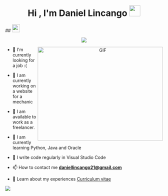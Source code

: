 <h1 align="center"><b>Hi , I'm Daniel Lincango </b><img src="https://media.giphy.com/media/hvRJCLFzcasrR4ia7z/giphy.gif" width="35"></h1>
## <img src="https://media2.giphy.com/media/QssGEmpkyEOhBCb7e1/giphy.gif?cid=ecf05e47a0n3gi1bfqntqmob8g9aid1oyj2wr3ds3mg700bl&rid=giphy.gif" width ="25">

<p align="center">
  <a href="https://github.com/DenverCoder1/readme-typing-svg"><img src="https://readme-typing-svg.herokuapp.com?font=Time+New+Roman&color=cyan&size=25&center=true&vCenter=true&width=600&height=100&lines=Am;Software-Developer,;Web-Developer-coming-soon..<3"></a>
</p>

<a target="_blank" align="center">
  <img align="right" top="500" height="300" width="400" alt="GIF" src="https://media.giphy.com/media/SWoSkN6DxTszqIKEqv/giphy.gif">
</a>

- 🔭 I'm currently looking for a job :(

- 🌱 I am currently working on a website for a mechanic

- 🤝 I am available to work as a freelancer.

- 🌱 I am currently learning Python, Java and Oracle

- 📝 I write code regularly in Visual Studio Code

- 📫 How to contact me **daniellincango21@gmail.com**

- 📄 Learn about my experiences <a href="https://github.com/100rabhcsmc/Me.io/blob/master/01SaurabhChavanReactNativeResume.pdf" target="blank">Curriculum vitae</a>

<img src="https://user-images.githubusercontent.com/73097560/115834477-dbab4500-a447-11eb-908a-139a6edaec5c.gif">
